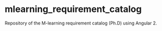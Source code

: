 # mlearning_requirement_catalog
Repository of the M-learning requirement catalog (Ph.D) using Angular 2.
